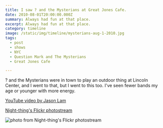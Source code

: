 ```yaml
---
title: I saw ? and the Mysterians at Great Jones Cafe.
date: 2010-08-01T20:00:00.000Z
summary: Always had fun at that place.
excerpt: Always had fun at that place.
category: timeline
image: /static/img/timeline/mysterians-aug-1-2010.jpg
tags:
  - post 
  - shows
  - NYC
  - Question Mark and The Mysterians
  - Great Jones Cafe

---
```


? and the Mysterians were in town to play an outdoor thing at Lincoln Center, and I went to that, but I went to this too. I've seen fewer bands my age or younger with more energy.

[YouTube video by Jason Lam](https://www.youtube.com/watch?v=MOqYycT0wvc)

[Night-thing's Flickr photostream](https://www.flickr.com/photos/80327698@N00/4882106531/in/photostream/)

![photo from Night-thing's Flickr photostream](/static/img/timeline/mysterians-aug-1-2010.jpg "photo from Night-thing's Flickr photostream")